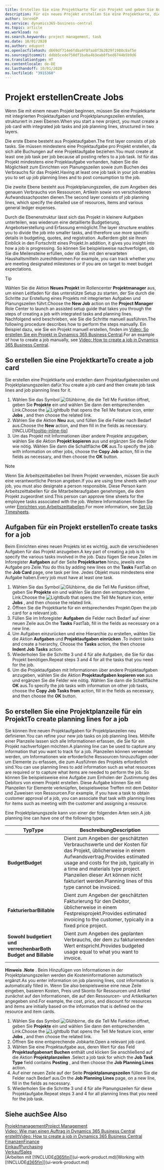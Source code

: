 ```yaml
---
title: Erstellen Sie eine Projektkarte für ein Projekt und geben Sie Aufgaben an| Microsoft Docs
description: Für ein neues Projekt erstellen Sie eine Projektkarte, die Projektaufgaben und enthält Planungszeilen erstellt, um Ihnen zu helfen, Status und Budgets zu verwalten.
author: SorenGP
ms.service: dynamics365-business-central
ms.topic: article
ms.workload: na
ms.search.keywords: project management, task
ms.date: 10/01/2020
ms.author: edupont
ms.openlocfilehash: d669df714e6fdba9f8faa8f3b2029f1988c8af5e
ms.sourcegitcommit: ddbb5cede750df1baba4b3eab8fbed6744b5b9d6
ms.translationtype: HT
ms.contentlocale: de-DE
ms.lasthandoff: 10/01/2020
ms.locfileid: "3915360"
---
```

# <a name="create-jobs"></a><span data-ttu-id="30f55-103">Projekt erstellen</span><span class="sxs-lookup"><span data-stu-id="30f55-103">Create Jobs</span></span>
<span data-ttu-id="30f55-104">Wenn Sie mit einem neuen Projekt beginnen, müssen Sie eine Projektkarte mit integrierten Projektaufgaben und Projektplanungszeilen erstellen, strukturiert in zwei Ebenen.</span><span class="sxs-lookup"><span data-stu-id="30f55-104">When you start a new project, you must create a job card with integrated job tasks and job planning lines, structured in two layers.</span></span>  

<span data-ttu-id="30f55-105">Die erste Ebene besteht aus Projektaufgaben.</span><span class="sxs-lookup"><span data-stu-id="30f55-105">The first layer consists of job tasks.</span></span> <span data-ttu-id="30f55-106">Sie müssen mindestens eine Projektaufgabe pro Projekt erstellen, da sich alle Buchungen auf eine Projektaufgabe beziehen.</span><span class="sxs-lookup"><span data-stu-id="30f55-106">You must create at least one job task per job because all posting refers to a job task.</span></span> <span data-ttu-id="30f55-107">Ist für das Projekt mindestens eine Projektaufgabe vorhanden, haben Sie die Möglichkeit zum Einrichten von Planungszeilen sowie zum Buchen des Verbrauchs für das Projekt.</span><span class="sxs-lookup"><span data-stu-id="30f55-107">Having at least one job task in your job enables you to set up job planning lines and to post consumption to the job.</span></span>

<span data-ttu-id="30f55-108">Die zweite Ebene besteht aus Projektplanungszeilen, die zum Angeben des genauen Verbrauchs von Ressourcen, Artikeln sowie von verschiedenen Aufwandssachposten dienen.</span><span class="sxs-lookup"><span data-stu-id="30f55-108">The second layer consists of job planning lines, which specify the detailed use of resources, items and various general ledger expenses.</span></span>

<span data-ttu-id="30f55-109">Durch die Ebenenstruktur lässt sich das Projekt in kleinere Aufgaben unterteilen, was wiederum eine detaillierte Budgetierung, Angebotserstellung und Erfassung ermöglicht.</span><span class="sxs-lookup"><span data-stu-id="30f55-109">The layer structure enables you to divide the job into smaller tasks, and therefore use more specific details in budgeting, quotes, and registration.</span></span> <span data-ttu-id="30f55-110">Außerdem gibt sie Ihnen Einblick in den Fortschritt eines Projekt.</span><span class="sxs-lookup"><span data-stu-id="30f55-110">In addition, it gives you insight into how a job is progressing.</span></span> <span data-ttu-id="30f55-111">So können Sie beispielsweise nachverfolgen, ob Sie die Meilensteine erfüllen, oder ob Sie mit den erwarteten Haushaltsmitteln zurechtkommen.</span><span class="sxs-lookup"><span data-stu-id="30f55-111">For example, you can track whether you are meeting designated milestones or if you are on target to meet budget expectations.</span></span>

> [!TIP]
> <span data-ttu-id="30f55-112">Wählen Sie die Aktion **Neues Projekt** im Rollencenter **Projektmanager** aus, um einen Leitfaden für das unterstütze Setup zu starten, der Sie durch die Schritte zur Erstellung eines Projekts mit integrierten Aufgaben und Planungszeilen führt.</span><span class="sxs-lookup"><span data-stu-id="30f55-112">Choose the **New Job** action on the **Project Manager** Role Center to launch an assisted setup guide that takes you through the steps of creating a job with integrated tasks and planning lines.</span></span> <span data-ttu-id="30f55-113">Nachfolgend wird beschrieben, wie Sie die Schritte manuell ausführen.</span><span class="sxs-lookup"><span data-stu-id="30f55-113">The following procedure describes how to perform the steps manually.</span></span> <span data-ttu-id="30f55-114">Ein Beispiel dazu, wie Sie ein Projekt manuell erstellen, finden im [Video: So erstellen Sie ein Projekt in Dynamics 365 Business Central](https://www.youtube.com/watch?v=VqaPWr7BWmw).</span><span class="sxs-lookup"><span data-stu-id="30f55-114">For an example of how to create a job manually, see [Video: How to create a job in Dynamics 365 Business Central](https://www.youtube.com/watch?v=VqaPWr7BWmw).</span></span>

## <a name="to-create-a-job-card"></a><span data-ttu-id="30f55-115">So erstellen Sie eine Projektkarte</span><span class="sxs-lookup"><span data-stu-id="30f55-115">To create a job card</span></span>
<span data-ttu-id="30f55-116">Sie erstellen eine Projektkarte und erstellen dann Projektaufgabenzeilen und Projektplanungszeilen dafür.</span><span class="sxs-lookup"><span data-stu-id="30f55-116">You create a job card and then create job task lines and job planning lines for it.</span></span>

1. <span data-ttu-id="30f55-117">Wählen Sie das Symbol ![Glühbirne, die die Tell Me Funktion öffnet](media/ui-search/search_small.png "Was möchten Sie tun?"), geben Sie **Projekte** ein und wählen Sie dann den entsprechenden Link.</span><span class="sxs-lookup"><span data-stu-id="30f55-117">Choose the ![Lightbulb that opens the Tell Me feature](media/ui-search/search_small.png "Tell me what you want to do") icon, enter **Jobs** , and then choose the related link.</span></span>  
2. <span data-ttu-id="30f55-118">Wählen Sie die Aktion **Neu** aus, und füllen Sie die Felder nach Bedarf aus.</span><span class="sxs-lookup"><span data-stu-id="30f55-118">Choose the **New** action, and then fill in the fields as necessary.</span></span> [!INCLUDE[tooltip-inline-tip](includes/tooltip-inline-tip_md.md)]
3. <span data-ttu-id="30f55-119">Um das Projekt mit Informationen über andere Projekte anzugeben, wählen Sie die Aktion **Projekt kopieren** aus und ergänzen Sie die Felder wie nötig. Wählen Sie dann die Schaltfläche **OK** aus.</span><span class="sxs-lookup"><span data-stu-id="30f55-119">To specify the job with information on other jobs, choose the **Copy Job** action, fill in the fields as necessary, and then choose the **OK** button.</span></span>

> [!NOTE]  
>   <span data-ttu-id="30f55-120">Wenn Sie Arbeitszeittabellen bei Ihrem Projekt verwenden, müssen Sie auch eine verantwortliche Person angeben.</span><span class="sxs-lookup"><span data-stu-id="30f55-120">If you are using time sheets with your job, you must also designate a person responsible.</span></span> <span data-ttu-id="30f55-121">Diese Person kann Arbeitszeittabellen für die Mitarbeiteraufgaben genehmigen, die dem Projekt zugeordnet sind.</span><span class="sxs-lookup"><span data-stu-id="30f55-121">This person can approve time sheets for the employee tasks associated with the job.</span></span> <span data-ttu-id="30f55-122">Weitere Informationen finden Sie unter [Einrichten von Arbeitszeittabellen](projects-how-setup-time-sheets.md).</span><span class="sxs-lookup"><span data-stu-id="30f55-122">For more information, see [Set Up Timesheets](projects-how-setup-time-sheets.md).</span></span>

## <a name="to-create-tasks-for-a-job"></a><span data-ttu-id="30f55-123">Aufgaben für ein Projekt erstellen</span><span class="sxs-lookup"><span data-stu-id="30f55-123">To create tasks for a job</span></span>
<span data-ttu-id="30f55-124">Beim Einrichten eines neuen Projekts ist es wichtig, auch die verschiedenen Aufgaben für das Projekt anzugeben.</span><span class="sxs-lookup"><span data-stu-id="30f55-124">A key part of creating a job is to specify the various tasks involved in the job.</span></span> <span data-ttu-id="30f55-125">Dazu fügen Sie neue Zeilen im Inforegister **Aufgaben** auf der Seite **Projektkarten** hinzu, jeweils eine Aufgabe pro Zeile.</span><span class="sxs-lookup"><span data-stu-id="30f55-125">You do this by adding new lines on the **Tasks** FastTab on the **Job Card** page, one task per line.</span></span> <span data-ttu-id="30f55-126">Jedes Objekt muss mindestens eine Aufgabe haben.</span><span class="sxs-lookup"><span data-stu-id="30f55-126">Every job must have at least one task.</span></span>

1. <span data-ttu-id="30f55-127">Wählen Sie das Symbol ![Glühbirne, die die Tell Me Funktion öffnet](media/ui-search/search_small.png "Was möchten Sie tun?"), geben Sie **Projekte** ein und wählen Sie dann den entsprechenden Link.</span><span class="sxs-lookup"><span data-stu-id="30f55-127">Choose the ![Lightbulb that opens the Tell Me feature](media/ui-search/search_small.png "Tell me what you want to do") icon, enter **Jobs** , and then choose the related link.</span></span>
2. <span data-ttu-id="30f55-128">Öffnen Sie die Projektkarte für ein entsprechendes Projekt.</span><span class="sxs-lookup"><span data-stu-id="30f55-128">Open the job card for a relevant job.</span></span>
3. <span data-ttu-id="30f55-129">Füllen Sie im Inforegister **Aufgaben** die Felder nach Bedarf auf einer neuen Zeile aus.</span><span class="sxs-lookup"><span data-stu-id="30f55-129">On the **Tasks** FastTab, fill in the fields as necessary on a new line.</span></span>
4. <span data-ttu-id="30f55-130">Um Aufgaben einzurücken und eine Hierarchie zu erstellen, wählen Sie die Aktion **Aufgaben** und **Projektaufgaben einrücken** .</span><span class="sxs-lookup"><span data-stu-id="30f55-130">To indent tasks and create a hierarchy, Choose the **Tasks** action, the then choose **Indent Job Tasks** action.</span></span>
5. <span data-ttu-id="30f55-131">Wiederholen Sie die Schritte 3 und 4 für alle Aufgaben, die Sie für das Projekt benötigen.</span><span class="sxs-lookup"><span data-stu-id="30f55-131">Repeat steps 3 and 4 for all the tasks that you need for the job.</span></span>
6. <span data-ttu-id="30f55-132">Um die Projektaufgaben mit Informationen über andere Projektaufgaben anzugeben, wählen Sie die Aktion **Projektaufgaben kopieren von** aus und ergänzen Sie die Felder wie nötig. Wählen Sie dann die Schaltfläche **OK** aus.</span><span class="sxs-lookup"><span data-stu-id="30f55-132">To specify the job tasks with information on other job tasks, choose the **Copy Job Tasks from** action, fill in the fields as necessary, and then choose the **OK** button.</span></span>

## <a name="to-create-planning-lines-for-a-job"></a><span data-ttu-id="30f55-133">So erstellen Sie eine Projektplanzeile für ein Projekt</span><span class="sxs-lookup"><span data-stu-id="30f55-133">To create planning lines for a job</span></span>
<span data-ttu-id="30f55-134">Sie können Ihre neuen Projektaufgaben für Projektplanzeilen neu definieren.</span><span class="sxs-lookup"><span data-stu-id="30f55-134">You can refine your new job tasks on job planning lines.</span></span> <span data-ttu-id="30f55-135">Mithilfe einer Planzeile lassen sich alle Informationen erfassen, die Sie für ein Projekt nachverfolgen möchten.</span><span class="sxs-lookup"><span data-stu-id="30f55-135">A planning line can be used to capture any information that you want to track for a job.</span></span> <span data-ttu-id="30f55-136">Planzeilen können verwendet werden, um Informationen wie erforderliche Ressourcen hinzuzufügen oder um Elemente zu erfassen, die zum Ausführen des Projekts erforderlich sind.</span><span class="sxs-lookup"><span data-stu-id="30f55-136">You can use planning lines to add information such as what resources are required or to capture what items are needed to perform the job.</span></span> <span data-ttu-id="30f55-137">So können Sie beispielsweise eine Aufgabe zum Einholen der Zustimmung des Debitors von einem Projekt erstellen. Diese Aufgabe können Sie mit Planzeilen für Elemente verknüpfen, beispielsweise Treffen mit dem Debitor und Zuweisen von Ressourcen.</span><span class="sxs-lookup"><span data-stu-id="30f55-137">For example, if you have a task to obtain customer approval of a job, you can associate that task with planning lines for items such as meeting with the customer and assigning a resource.</span></span>  

<span data-ttu-id="30f55-138">Eine Projektplanungszeile kann von einer der folgenden Arten sein.</span><span class="sxs-lookup"><span data-stu-id="30f55-138">A job planning line can have one of the following types.</span></span>  

| <span data-ttu-id="30f55-139">Typ</span><span class="sxs-lookup"><span data-stu-id="30f55-139">Type</span></span> | <span data-ttu-id="30f55-140">Beschreibung</span><span class="sxs-lookup"><span data-stu-id="30f55-140">Description</span></span> |
| --- | --- |
| <span data-ttu-id="30f55-141">**Budget**</span><span class="sxs-lookup"><span data-stu-id="30f55-141">**Budget**</span></span> |<span data-ttu-id="30f55-142">Dient zum Angeben der geschätzten Verbrauchswerte und der Kosten für das Projekt, üblicherweise in einem Aufwandsvertrag.</span><span class="sxs-lookup"><span data-stu-id="30f55-142">Provides estimated usage and costs for the job, typically in a time and materials type project.</span></span> <span data-ttu-id="30f55-143">Planzeilen dieser Art können nicht fakturiert werden.</span><span class="sxs-lookup"><span data-stu-id="30f55-143">Planning lines of this type cannot be invoiced.</span></span> |
| <span data-ttu-id="30f55-144">**Fakturierbar**</span><span class="sxs-lookup"><span data-stu-id="30f55-144">**Billable**</span></span> |<span data-ttu-id="30f55-145">Dient zum Angeben der geschätzten Fakturierung für den Debitor, üblicherweise in einem Festpreisprojekt.</span><span class="sxs-lookup"><span data-stu-id="30f55-145">Provides estimated invoicing to the customer, typically in a fixed price project.</span></span> |
| <span data-ttu-id="30f55-146">**Sowohl budgetiert und verrechenbar**</span><span class="sxs-lookup"><span data-stu-id="30f55-146">**Both Budget and Billable**</span></span> |<span data-ttu-id="30f55-147">Dient zum Angeben des geplanten Verbrauchs, der dem zu fakturierenden Wert entspricht.</span><span class="sxs-lookup"><span data-stu-id="30f55-147">Provides budgeted usage equal to what you want to invoice.</span></span> |

<span data-ttu-id="30f55-148">**Hinweis** .</span><span class="sxs-lookup"><span data-stu-id="30f55-148">**Note** .</span></span> <span data-ttu-id="30f55-149">Beim Hinzufügen von Informationen in der Projektplanungszeilen werden die Kosteninformationen automatisch ergänzt.</span><span class="sxs-lookup"><span data-stu-id="30f55-149">As you enter information on job planning lines, cost information is automatically filled in.</span></span> <span data-ttu-id="30f55-150">Wenn Sie also beispielsweise eine neue Zeile eingeben, basieren Kosten, Preis und Skonto für Ressourcen und Artikel zunächst auf den Informationen, die auf den Ressourcen- und Artikelkarten angegeben sind.</span><span class="sxs-lookup"><span data-stu-id="30f55-150">For example, the cost, price, and discount for resources and items are initially based on the information that is defined on the resource and item cards.</span></span>

1. <span data-ttu-id="30f55-151">Wählen Sie das Symbol ![Glühbirne, die die Tell Me Funktion öffnet](media/ui-search/search_small.png "Was möchten Sie tun?"), geben Sie **Projekte** ein und wählen Sie dann den entsprechenden Link.</span><span class="sxs-lookup"><span data-stu-id="30f55-151">Choose the ![Lightbulb that opens the Tell Me feature](media/ui-search/search_small.png "Tell me what you want to do") icon, enter **Jobs** , and then choose the related link.</span></span>
2. <span data-ttu-id="30f55-152">Öffnen Sie eine entsprechende Jobkarte.</span><span class="sxs-lookup"><span data-stu-id="30f55-152">Open a relevant job card.</span></span>
3. <span data-ttu-id="30f55-153">Wählen Sie eine Projektaufgabe aus, deren Wert für das Feld **Projektaufgabenart** **Buchen** enthält und klicken Sie anschließend auf die Aktion **Projektplanzeilen** .</span><span class="sxs-lookup"><span data-stu-id="30f55-153">Select a job task for which the **Job Task Type** field contains **Posting** , and then choose the **Job Planning Lines** action.</span></span>  
4. <span data-ttu-id="30f55-154">Auf einer neuen Zeile auf der Seite **Projektplanungszeilen** füllen Sie die Felder nach Bedarf aus.</span><span class="sxs-lookup"><span data-stu-id="30f55-154">On the **Job Planning Lines** page, on a new line, fill in the fields as necessary.</span></span>
5. <span data-ttu-id="30f55-155">Wiederholen Sie die Schritte 3 und 4 für alle Planungszeilen für diese Projektaufgabe.</span><span class="sxs-lookup"><span data-stu-id="30f55-155">Repeat steps 3 and 4 for all planning lines that you need for the job task.</span></span>

## <a name="see-also"></a><span data-ttu-id="30f55-156">Siehe auch</span><span class="sxs-lookup"><span data-stu-id="30f55-156">See Also</span></span>

[<span data-ttu-id="30f55-157">Projektmanagement</span><span class="sxs-lookup"><span data-stu-id="30f55-157">Project Management</span></span>](projects-manage-projects.md)  
[<span data-ttu-id="30f55-158">Video: Wie man einen Auftrag in Dynamics 365 Business Central erstellt</span><span class="sxs-lookup"><span data-stu-id="30f55-158">Video: How to create a job in Dynamics 365 Business Central</span></span>](https://www.youtube.com/watch?v=VqaPWr7BWmw)  
[<span data-ttu-id="30f55-159">Finanzen</span><span class="sxs-lookup"><span data-stu-id="30f55-159">Finance</span></span>](finance.md)  
[<span data-ttu-id="30f55-160">Einkauf</span><span class="sxs-lookup"><span data-stu-id="30f55-160">Purchasing</span></span>](purchasing-manage-purchasing.md)  
[<span data-ttu-id="30f55-161">Verkauf</span><span class="sxs-lookup"><span data-stu-id="30f55-161">Sales</span></span>](sales-manage-sales.md)  
<span data-ttu-id="30f55-162">[Arbeiten mit [!INCLUDE[d365fin](includes/d365fin_md.md)]](ui-work-product.md)</span><span class="sxs-lookup"><span data-stu-id="30f55-162">[Working with [!INCLUDE[d365fin](includes/d365fin_md.md)]](ui-work-product.md)</span></span>  
